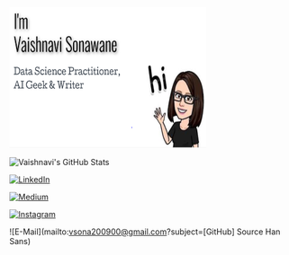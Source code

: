 <img src="https://github.com/v-sonawane/v-sonawane/blob/master/sss2.PNG?raw=true" height="250" width="350">

<!--
**v-sonawane/v-sonawane** is a ✨ _special_ ✨ repository because its `README.md` (this file) appears on your GitHub profile.

Here are some ideas to get you started:

- 🔭 I’m currently working on ...
- 🌱 I’m currently learning ...
- 👯 I’m looking to collaborate on ...
- 🤔 I’m looking for help with ...
- 💬 Ask me about ...
- 📫 How to reach me: ...
- 😄 Pronouns: ...
- ⚡ Fun fact: ...
-->
![Vaishnavi's GitHub Stats](https://github-readme-stats.vercel.app/api?username=v-sonawane&show_icons=true&theme=radical)<br/>

<a href="https://www.linkedin.com/in/vaishnavi-sonawane-82ba351a9/"><img src="https://img.shields.io/badge/LinkedIn--_.svg?style=social&logo=linkedin" alt="LinkedIn"></a>

<a href="https://medium.com/@vsona200900"><img src="https://img.shields.io/badge/Medium--_.svg?style=social&logo=medium" alt="Medium"></a>

<a href="https://www.instagram.com/_vaishnavi_sonawane"><img src="https://img.shields.io/badge/Instagram--_.svg?style=social&logo=instagram" alt="Instagram"></a>

![E-Mail](mailto:vsona200900@gmail.com?subject=[GitHub] Source Han Sans)
